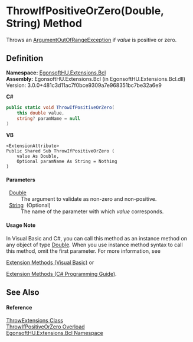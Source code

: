 # ThrowIfPositiveOrZero(Double, String) Method


Throws an <a href="https://learn.microsoft.com/dotnet/api/system.argumentoutofrangeexception" target="_blank" rel="noopener noreferrer">ArgumentOutOfRangeException</a> if *value* is positive or zero.



## Definition
**Namespace:** <a href="N_EgonsoftHU_Extensions_Bcl.md">EgonsoftHU.Extensions.Bcl</a>  
**Assembly:** EgonsoftHU.Extensions.Bcl (in EgonsoftHU.Extensions.Bcl.dll) Version: 3.0.0+481c3d11ac7f0bce9309a7e968351bc7be32a6e9

**C#**
``` C#
public static void ThrowIfPositiveOrZero(
	this double value,
	string? paramName = null
)
```
**VB**
``` VB
<ExtensionAttribute>
Public Shared Sub ThrowIfPositiveOrZero ( 
	value As Double,
	Optional paramName As String = Nothing
)
```



#### Parameters
<dl><dt>  <a href="https://learn.microsoft.com/dotnet/api/system.double" target="_blank" rel="noopener noreferrer">Double</a></dt><dd>The argument to validate as non-zero and non-positive.</dd><dt>  <a href="https://learn.microsoft.com/dotnet/api/system.string" target="_blank" rel="noopener noreferrer">String</a>  (Optional)</dt><dd>The name of the parameter with which <em>value</em> corresponds.</dd></dl>

#### Usage Note
In Visual Basic and C#, you can call this method as an instance method on any object of type <a href="https://learn.microsoft.com/dotnet/api/system.double" target="_blank" rel="noopener noreferrer">Double</a>. When you use instance method syntax to call this method, omit the first parameter. For more information, see <a href="https://docs.microsoft.com/dotnet/visual-basic/programming-guide/language-features/procedures/extension-methods" target="_blank" rel="noopener noreferrer">

Extension Methods (Visual Basic)</a> or <a href="https://docs.microsoft.com/dotnet/csharp/programming-guide/classes-and-structs/extension-methods" target="_blank" rel="noopener noreferrer">

Extension Methods (C# Programming Guide)</a>.

## See Also


#### Reference
<a href="T_EgonsoftHU_Extensions_Bcl_ThrowExtensions.md">ThrowExtensions Class</a>  
<a href="Overload_EgonsoftHU_Extensions_Bcl_ThrowExtensions_ThrowIfPositiveOrZero.md">ThrowIfPositiveOrZero Overload</a>  
<a href="N_EgonsoftHU_Extensions_Bcl.md">EgonsoftHU.Extensions.Bcl Namespace</a>  
